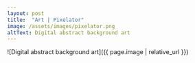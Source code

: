 ```yaml
---
layout: post
title:  "Art | Pixelator"
image: /assets/images/pixelator.png
altText: Digital abstract background art
---
```


![Digital abstract background art]({{ page.image | relative_url }})